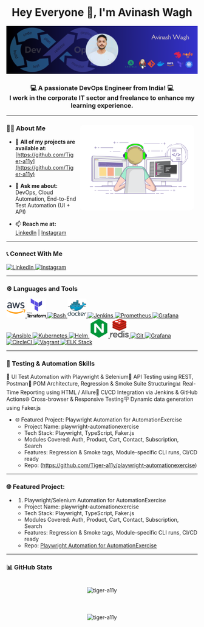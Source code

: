<h1 align="center">Hey Everyone 👋, I'm Avinash Wagh</h1>

<div align="center"> 
  <img src="https://github.com/Tiger-a11y/Tiger-a11y/blob/main/Banner.png" alt="Banner" style="max-width:100%; height:auto;">
</div>

<h3 align="center">💻 A passionate DevOps Engineer from India! 💻<br> I work in the corporate IT sector and freelance to enhance my learning experience.</h3>

---

<img align="right" alt="Coding Animation" width="300" src="https://raw.githubusercontent.com/devSouvik/devSouvik/master/gif3.gif" style="border-radius:10px; margin:10px;">

### 👨‍💻 About Me
- 🌟 **All of my projects are available at:**  
  [https://github.com/Tiger-a11y](https://github.com/Tiger-a11y)

- 💬 **Ask me about:**  
  DevOps, Cloud Automation, End-to-End Test Automation (UI + API)

- 📫 **Reach me at:**  
  [LinkedIn](https://linkedin.com/in/avinash-wagh101) | [Instagram](https://instagram.com/)

---

### 📞 Connect With Me
<p align="left">
  <a href="https://linkedin.com/in/avinash-wagh101" target="_blank">
    <img src="https://raw.githubusercontent.com/rahuldkjain/github-profile-readme-generator/master/src/images/icons/Social/linked-in-alt.svg" alt="LinkedIn" height="40" width="40" />
  </a>
  <a href="https://instagram.com/" target="_blank">
    <img src="https://raw.githubusercontent.com/rahuldkjain/github-profile-readme-generator/master/src/images/icons/Social/instagram.svg" alt="Instagram" height="40" width="40" />
  </a>
</p>

---

### ⚙️ Languages and Tools

<p align="left"> 
  <a href="https://aws.amazon.com" target="_blank" rel="noreferrer">
    <img src="https://raw.githubusercontent.com/devicons/devicon/master/icons/amazonwebservices/amazonwebservices-original-wordmark.svg" alt="AWS" width="50" height="50"/> 
  </a>
  <a href="https://www.terraform.io/" target="_blank" rel="noreferrer">
    <img src="https://raw.githubusercontent.com/devicons/devicon/master/icons/terraform/terraform-original-wordmark.svg" alt="Terraform" width="50" height="50"/> 
  </a>
  <a href="https://www.gnu.org/software/bash/" target="_blank" rel="noreferrer">
    <img src="https://www.vectorlogo.zone/logos/gnu_bash/gnu_bash-icon.svg" alt="Bash" width="50" height="50"/> 
  </a>
  <a href="https://www.docker.com/" target="_blank" rel="noreferrer">
    <img src="https://raw.githubusercontent.com/devicons/devicon/master/icons/docker/docker-original-wordmark.svg" alt="Docker" width="50" height="50"/> 
  </a>
  <a href="https://www.jenkins.io" target="_blank" rel="noreferrer">
    <img src="https://www.vectorlogo.zone/logos/jenkins/jenkins-icon.svg" alt="Jenkins" width="50" height="50"/> 
  </a>
  <a href="https://prometheus.io/" target="_blank" rel="noreferrer">
    <img src="https://www.vectorlogo.zone/logos/prometheusio/prometheusio-icon.svg" alt="Prometheus" width="50" height="50"/> 
  </a>
  <a href="https://grafana.com/" target="_blank" rel="noreferrer">
    <img src="https://www.vectorlogo.zone/logos/grafana/grafana-icon.svg" alt="Grafana" width="50" height="50"/> 
  </a>
  <a href="https://www.ansible.com/" target="_blank" rel="noreferrer">
    <img src="https://www.vectorlogo.zone/logos/ansible/ansible-icon.svg" alt="Ansible" width="50" height="50"/> 
  </a>
  <a href="https://kubernetes.io/" target="_blank" rel="noreferrer">
    <img src="https://www.vectorlogo.zone/logos/kubernetes/kubernetes-icon.svg" alt="Kubernetes" width="50" height="50"/> 
  </a>
  <a href="https://helm.sh/" target="_blank" rel="noreferrer">
    <img src="https://www.vectorlogo.zone/logos/helmsh/helmsh-icon.svg" alt="Helm" width="50" height="50"/> 
  </a>
  <a href="https://www.nginx.com/" target="_blank" rel="noreferrer">
    <img src="https://raw.githubusercontent.com/devicons/devicon/master/icons/nginx/nginx-original.svg" alt="Nginx" width="50" height="50"/> 
  </a>
  <a href="https://redis.io/" target="_blank" rel="noreferrer">
    <img src="https://raw.githubusercontent.com/devicons/devicon/master/icons/redis/redis-original-wordmark.svg" alt="Redis" width="50" height="50"/> 
  </a>
  <a href="https://git-scm.com/" target="_blank" rel="noreferrer">
    <img src="https://www.vectorlogo.zone/logos/git-scm/git-scm-icon.svg" alt="Git" width="50" height="50"/> 
  </a>
  <a href="https://grafana.com/" target="_blank" rel="noreferrer">
    <img src="https://www.vectorlogo.zone/logos/grafana/grafana-icon.svg" alt="Grafana" width="50" height="50"/> 
  </a>
  <a href="https://circleci.com/" target="_blank" rel="noreferrer">
    <img src="https://www.vectorlogo.zone/logos/circleci/circleci-icon.svg" alt="CircleCI" width="50" height="50"/> 
  </a>
  <a href="https://www.vagrantup.com/" target="_blank" rel="noreferrer">
    <img src="https://www.vectorlogo.zone/logos/vagrantup/vagrantup-icon.svg" alt="Vagrant" width="50" height="50"/> 
  </a>
  <a href="https://www.elastic.co/" target="_blank" rel="noreferrer">
    <img src="https://www.vectorlogo.zone/logos/elastic/elastic-icon.svg" alt="ELK Stack" width="50" height="50"/> 
  </a>
</p>

---
### 🤖 Testing & Automation Skills

📅 UI Test Automation with Playwright & Selenium🔧 API Testing using REST, Postman🔎 POM Architecture, Regression & Smoke Suite Structuring📊 Real-Time Reporting using HTML / Allure🧰 CI/CD Integration via Jenkins & GitHub Actions🌐 Cross-browser & Responsive Testing🪧 Dynamic data generation using Faker.js

* 🌐 Featured Project: Playwright Automation for AutomationExercise
  - Project Name: playwright-automationexercise
  - Tech Stack: Playwright, TypeScript, Faker.js
  - Modules Covered: Auth, Product, Cart, Contact, Subscription, Search
  - Features: Regression & Smoke tags, Module-specific CLI runs, CI/CD ready
  - Repo: (https://github.com/Tiger-a11y/playwright-automationexercise)

---

### 🌐 Featured Project: 
* 1. Playwright/Selenium Automation for AutomationExercise
  - Project Name: playwright-automationexercise
  - Tech Stack: Playwright, TypeScript, Faker.js
  - Modules Covered: Auth, Product, Cart, Contact, Subscription, Search
  - Features: Regression & Smoke tags, Module-specific CLI runs, CI/CD ready
  - Repo: [Playwright Automation for AutomationExercise](https://github.com/Tiger-a11y/playwright-automationexercise)

---

### 📊 GitHub Stats

<p align="center">
  <img align="center" src="https://github-readme-stats.vercel.app/api?username=tiger-a11y&show_icons=true&locale=en" alt="tiger-a11y" style="margin:20px;">
</p>
<p align="center">
  <img align="center" src="https://github-readme-streak-stats.herokuapp.com/?user=tiger-a11y" alt="tiger-a11y" style="margin:20px;">
</p>
